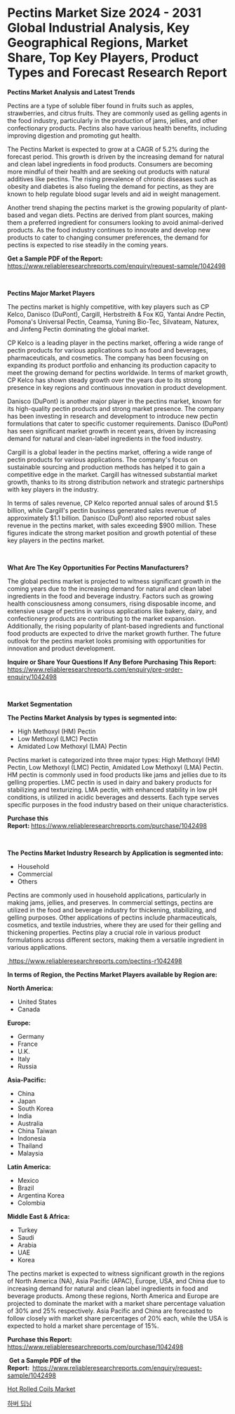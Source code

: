 <p><h1>Pectins Market Size 2024 - 2031 Global Industrial Analysis, Key Geographical Regions, Market Share, Top Key Players, Product Types and Forecast Research Report</h1></p><p><strong>Pectins Market Analysis and Latest Trends</strong></p>
<p><p>Pectins are a type of soluble fiber found in fruits such as apples, strawberries, and citrus fruits. They are commonly used as gelling agents in the food industry, particularly in the production of jams, jellies, and other confectionary products. Pectins also have various health benefits, including improving digestion and promoting gut health.</p><p>The Pectins Market is expected to grow at a CAGR of 5.2% during the forecast period. This growth is driven by the increasing demand for natural and clean label ingredients in food products. Consumers are becoming more mindful of their health and are seeking out products with natural additives like pectins. The rising prevalence of chronic diseases such as obesity and diabetes is also fueling the demand for pectins, as they are known to help regulate blood sugar levels and aid in weight management.</p><p>Another trend shaping the pectins market is the growing popularity of plant-based and vegan diets. Pectins are derived from plant sources, making them a preferred ingredient for consumers looking to avoid animal-derived products. As the food industry continues to innovate and develop new products to cater to changing consumer preferences, the demand for pectins is expected to rise steadily in the coming years.</p></p>
<p><strong>Get a Sample PDF of the Report:&nbsp;</strong> <a href="https://www.reliableresearchreports.com/enquiry/request-sample/1042498">https://www.reliableresearchreports.com/enquiry/request-sample/1042498</a></p>
<p>&nbsp;</p>
<p><strong>Pectins Major Market Players</strong></p>
<p><p>The pectins market is highly competitive, with key players such as CP Kelco, Danisco (DuPont), Cargill, Herbstreith & Fox KG, Yantai Andre Pectin, Pomona's Universal Pectin, Ceamsa, Yuning Bio-Tec, Silvateam, Naturex, and Jinfeng Pectin dominating the global market. </p><p>CP Kelco is a leading player in the pectins market, offering a wide range of pectin products for various applications such as food and beverages, pharmaceuticals, and cosmetics. The company has been focusing on expanding its product portfolio and enhancing its production capacity to meet the growing demand for pectins worldwide. In terms of market growth, CP Kelco has shown steady growth over the years due to its strong presence in key regions and continuous innovation in product development.</p><p>Danisco (DuPont) is another major player in the pectins market, known for its high-quality pectin products and strong market presence. The company has been investing in research and development to introduce new pectin formulations that cater to specific customer requirements. Danisco (DuPont) has seen significant market growth in recent years, driven by increasing demand for natural and clean-label ingredients in the food industry.</p><p>Cargill is a global leader in the pectins market, offering a wide range of pectin products for various applications. The company's focus on sustainable sourcing and production methods has helped it to gain a competitive edge in the market. Cargill has witnessed substantial market growth, thanks to its strong distribution network and strategic partnerships with key players in the industry.</p><p>In terms of sales revenue, CP Kelco reported annual sales of around $1.5 billion, while Cargill's pectin business generated sales revenue of approximately $1.1 billion. Danisco (DuPont) also reported robust sales revenue in the pectins market, with sales exceeding $900 million. These figures indicate the strong market position and growth potential of these key players in the pectins market.</p></p>
<p>&nbsp;</p>
<p><strong>What Are The Key Opportunities For Pectins Manufacturers?</strong></p>
<p><p>The global pectins market is projected to witness significant growth in the coming years due to the increasing demand for natural and clean label ingredients in the food and beverage industry. Factors such as growing health consciousness among consumers, rising disposable income, and extensive usage of pectins in various applications like bakery, dairy, and confectionery products are contributing to the market expansion. Additionally, the rising popularity of plant-based ingredients and functional food products are expected to drive the market growth further. The future outlook for the pectins market looks promising with opportunities for innovation and product development.</p></p>
<p><strong>Inquire or Share Your Questions If Any Before Purchasing This Report:</strong> <a href="https://www.reliableresearchreports.com/enquiry/pre-order-enquiry/1042498">https://www.reliableresearchreports.com/enquiry/pre-order-enquiry/1042498</a></p>
<p>&nbsp;</p>
<p><strong>Market Segmentation</strong></p>
<p><strong>The Pectins Market Analysis by types is segmented into:</strong></p>
<p><ul><li>High Methoxyl (HM) Pectin</li><li>Low Methoxyl (LMC) Pectin</li><li>Amidated Low Methoxyl (LMA) Pectin</li></ul></p>
<p><p>Pectins market is categorized into three major types: High Methoxyl (HM) Pectin, Low Methoxyl (LMC) Pectin, Amidated Low Methoxyl (LMA) Pectin. HM pectin is commonly used in food products like jams and jellies due to its gelling properties. LMC pectin is used in dairy and bakery products for stabilizing and texturizing. LMA pectin, with enhanced stability in low pH conditions, is utilized in acidic beverages and desserts. Each type serves specific purposes in the food industry based on their unique characteristics.</p></p>
<p><strong>Purchase this Report:&nbsp;</strong><a href="https://www.reliableresearchreports.com/purchase/1042498">https://www.reliableresearchreports.com/purchase/1042498</a></p>
<p>&nbsp;</p>
<p><strong>The Pectins Market Industry Research by Application is segmented into:</strong></p>
<p><ul><li>Household</li><li>Commercial</li><li>Others</li></ul></p>
<p><p>Pectins are commonly used in household applications, particularly in making jams, jellies, and preserves. In commercial settings, pectins are utilized in the food and beverage industry for thickening, stabilizing, and gelling purposes. Other applications of pectins include pharmaceuticals, cosmetics, and textile industries, where they are used for their gelling and thickening properties. Pectins play a crucial role in various product formulations across different sectors, making them a versatile ingredient in various applications.</p></p>
<p><a href="https://www.reliableresearchreports.com/pectins-r1042498">&nbsp;https://www.reliableresearchreports.com/pectins-r1042498</a></p>
<p><strong>In terms of Region, the Pectins Market Players available by Region are:</strong></p>
<p>
    <p> <strong> North America: </strong>
        <ul>
            <li>United States</li>
            <li>Canada</li>
        </ul>
        </p> 
    <p> <strong> Europe: </strong>
        <ul>
            <li>Germany</li>
            <li>France</li>
            <li>U.K.</li>
            <li>Italy</li>
            <li>Russia</li>
        </ul>
        </p> 
    <p> <strong> Asia-Pacific: </strong>
        <ul>
            <li>China</li>
            <li>Japan</li>
            <li>South Korea</li>
            <li>India</li>
            <li>Australia</li>
            <li>China Taiwan</li>
            <li>Indonesia</li>
            <li>Thailand</li>
            <li>Malaysia</li>
        </ul>
        </p> 
    <p> <strong> Latin America: </strong>
        <ul>
            <li>Mexico</li>
            <li>Brazil</li>
            <li>Argentina Korea</li>
            <li>Colombia</li>
        </ul>
        </p> 
    <p> <strong> Middle East & Africa: </strong>
        <ul>
            <li>Turkey</li>
            <li>Saudi</li>
            <li>Arabia</li>
            <li>UAE</li>
            <li>Korea</li>
        </ul>
    </p>
    </p>
<p><p>The pectins market is expected to witness significant growth in the regions of North America (NA), Asia Pacific (APAC), Europe, USA, and China due to increasing demand for natural and clean label ingredients in food and beverage products. Among these regions, North America and Europe are projected to dominate the market with a market share percentage valuation of 30% and 25% respectively. Asia Pacific and China are forecasted to follow closely with market share percentages of 20% each, while the USA is expected to hold a market share percentage of 15%.</p></p>
<p><strong>Purchase this Report: </strong><a href="https://www.reliableresearchreports.com/purchase/1042498">https://www.reliableresearchreports.com/purchase/1042498</a></p>
<p>&nbsp;<strong>Get a Sample PDF of the Report:&nbsp;&nbsp;</strong><a href="https://www.reliableresearchreports.com/enquiry/request-sample/1042498">https://www.reliableresearchreports.com/enquiry/request-sample/1042498</a></p>
<p><strong></strong></p>
<p><p><a href="https://scarlet-rocket-c63.notion.site/Hot-Rolled-Coils-Market-Growth-Market-Trends-COVID-19-Impact-and-Forecasts-for-period-from-2024--ea5076afc99f4331b77d73ae480b5ff5">Hot Rolled Coils Market</a></p><p><a href="https://github.com/vs019sa3m8x/Market-Research-Report-List-1/blob/main/243122516524.md">하버 딥닝</a></p></p>